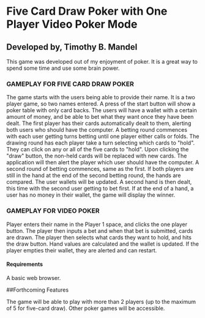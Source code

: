 # Five Card Draw Poker with One Player Video Poker Mode

## Developed by, Timothy B. Mandel

This game was developed out of my enjoyment of poker. It is a great way to spend some time and use some brain power.

### GAMEPLAY FOR FIVE CARD DRAW POKER

The game starts with the users being able to provide their name. It is a two player game, so two names entered.
A press of the start button will show a poker table with only card backs.
The users will have a wallet with a certain amount of money, and be able to bet what they want once they have been dealt.
The first player has their cards automatically dealt to them, alerting both users who should have the computer.
A betting round commences with each user getting turns betting until one player either calls or folds.
The drawing round has each player take a turn selecting which cards to "hold".
They can click on any or all of the five cards to "hold".
Upon clicking the "draw" button, the non-held cards will be replaced with new cards.
The application will then alert the player which user should have the computer.
A second round of betting commences, same as the first.
If both players are still in the hand at the end of the second betting round, the hands are compared.
The user wallets will be updated.
A second hand is then dealt, this time with the second user getting to bet first.
If at the end of a hand, a user has no money in their wallet, the game will display the winner.

### GAMEPLAY FOR VIDEO POKER

Player enters their name in the Player 1 space, and clicks the one player button.
The player then inputs a bet and when that bet is submitted, cards are drawn.
The player then selects what cards they want to hold, and hits the draw button.
Hand values are calculated and the wallet is updated.
If the player empties their wallet, they are alerted and can restart.


#### Requirements

A basic web browser.

##Forthcoming Features

The game will be able to play with more than 2 players (up to the maximum of 5 for five-card draw).
Other poker games will be accessible.
